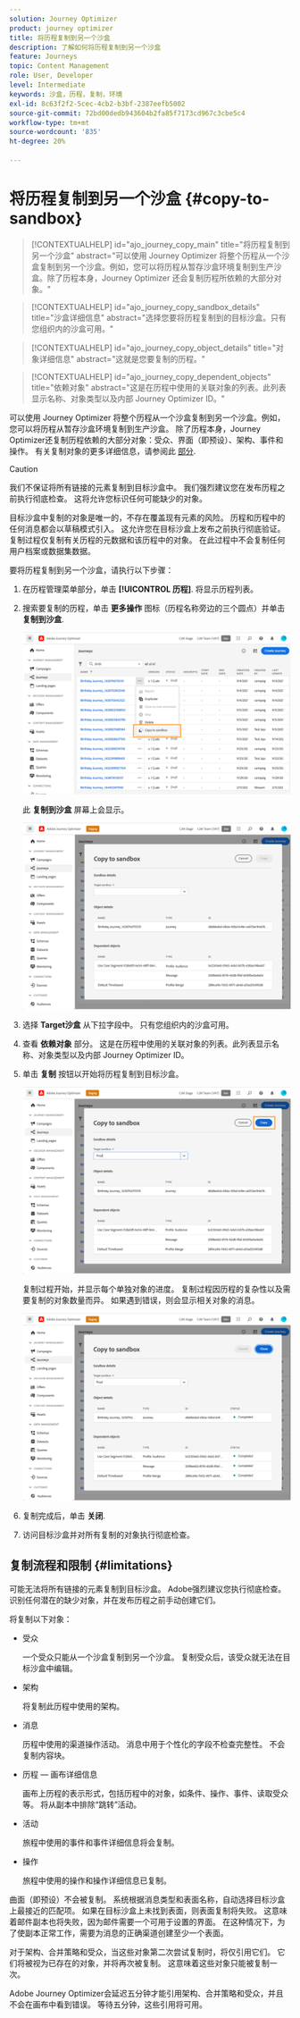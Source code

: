 ```yaml
---
solution: Journey Optimizer
product: journey optimizer
title: 将历程复制到另一个沙盒
description: 了解如何将历程复制到另一个沙盒
feature: Journeys
topic: Content Management
role: User, Developer
level: Intermediate
keywords: 沙盒，历程，复制，环境
exl-id: 8c63f2f2-5cec-4cb2-b3bf-2387eefb5002
source-git-commit: 72bd00dedb943604b2fa85f7173cd967c3cbe5c4
workflow-type: tm+mt
source-wordcount: '835'
ht-degree: 20%

---
```


# 将历程复制到另一个沙盒 {#copy-to-sandbox}

>[!CONTEXTUALHELP]
>id="ajo_journey_copy_main"
>title="将历程复制到另一个沙盒"
>abstract="可以使用 Journey Optimizer 将整个历程从一个沙盒复制到另一个沙盒。例如，您可以将历程从暂存沙盒环境复制到生产沙盒。除了历程本身，Journey Optimizer 还会复制历程所依赖的大部分对象。"

>[!CONTEXTUALHELP]
>id="ajo_journey_copy_sandbox_details"
>title="沙盒详细信息"
>abstract="选择您要将历程复制到的目标沙盒。只有您组织内的沙盒可用。"

>[!CONTEXTUALHELP]
>id="ajo_journey_copy_object_details"
>title="对象详细信息"
>abstract="这就是您要复制的历程。"

>[!CONTEXTUALHELP]
>id="ajo_journey_copy_dependent_objects"
>title="依赖对象"
>abstract="这是在历程中使用的关联对象的列表。此列表显示名称、对象类型以及内部 Journey Optimizer ID。"

可以使用 Journey Optimizer 将整个历程从一个沙盒复制到另一个沙盒。例如，您可以将历程从暂存沙盒环境复制到生产沙盒。 除了历程本身，Journey Optimizer还复制历程依赖的大部分对象：受众、界面（即预设）、架构、事件和操作。 有关复制对象的更多详细信息，请参阅此 [部分](#limitations).

>[!CAUTION]
>
>我们不保证将所有链接的元素复制到目标沙盒中。 我们强烈建议您在发布历程之前执行彻底检查。 这将允许您标识任何可能缺少的对象。

目标沙盒中复制的对象是唯一的，不存在覆盖现有元素的风险。 历程和历程中的任何消息都会以草稿模式引入。 这允许您在目标沙盒上发布之前执行彻底验证。 复制过程仅复制有关历程的元数据和该历程中的对象。 在此过程中不会复制任何用户档案或数据集数据。

要将历程复制到另一个沙盒，请执行以下步骤：

1. 在历程管理菜单部分，单击 **[!UICONTROL 历程]**. 将显示历程列表。

2. 搜索要复制的历程，单击 **更多操作** 图标（历程名称旁边的三个圆点）并单击 **复制到沙盒**.

   ![](assets/copy-sandbox1.png)

   此 **复制到沙盒** 屏幕上会显示。

   ![](assets/copy-sandbox2.png)

3. 选择 **Target沙盒** 从下拉字段中。 只有您组织内的沙盒可用。

4. 查看 **依赖对象** 部分。 这是在历程中使用的关联对象的列表。此列表显示名称、对象类型以及内部 Journey Optimizer ID。

5. 单击 **复制** 按钮以开始将历程复制到目标沙盒。

   ![](assets/copy-sandbox3.png)

   复制过程开始，并显示每个单独对象的进度。 复制过程因历程的复杂性以及需要复制的对象数量而异。 如果遇到错误，则会显示相关对象的消息。

   ![](assets/copy-sandbox4.png)

6. 复制完成后，单击 **关闭**.

7. 访问目标沙盒并对所有复制的对象执行彻底检查。

## 复制流程和限制 {#limitations}

可能无法将所有链接的元素复制到目标沙盒。 Adobe强烈建议您执行彻底检查。 识别任何潜在的缺少对象，并在发布历程之前手动创建它们。

将复制以下对象：

* 受众

  一个受众只能从一个沙盒复制到另一个沙盒。 复制受众后，该受众就无法在目标沙盒中编辑。

* 架构

  将复制此历程中使用的架构。

* 消息

  历程中使用的渠道操作活动。 消息中用于个性化的字段不检查完整性。 不会复制内容块。

* 历程 — 画布详细信息

  画布上历程的表示形式，包括历程中的对象，如条件、操作、事件、读取受众等。 将从副本中排除“跳转”活动。

* 活动

  旅程中使用的事件和事件详细信息将会复制。

* 操作

  旅程中使用的操作和操作详细信息已复制。

曲面（即预设）不会被复制。 系统根据消息类型和表面名称，自动选择目标沙盒上最接近的匹配项。 如果在目标沙盒上未找到表面，则表面复制将失败。 这意味着邮件副本也将失败，因为邮件需要一个可用于设置的界面。 在这种情况下，为了使副本正常工作，需要为消息的正确渠道创建至少一个表面。

对于架构、合并策略和受众，当这些对象第二次尝试复制时，将仅引用它们。 它们将被视为已存在的对象，并将再次被复制。 这意味着这些对象只能被复制一次。

Adobe Journey Optimizer会延迟五分钟才能引用架构、合并策略和受众，并且不会在画布中看到错误。 等待五分钟，这些引用将可用。
